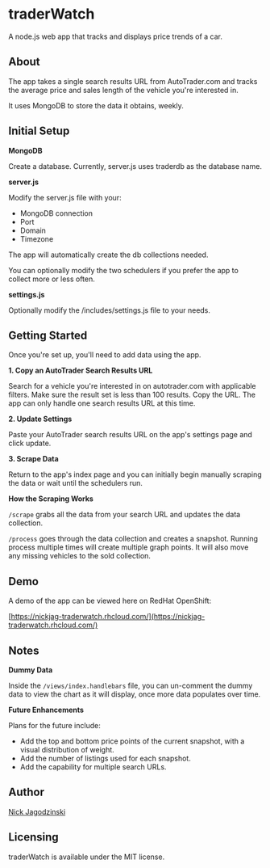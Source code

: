 # traderWatch
A node.js web app that tracks and displays price trends of a car.

## About
The app takes a single search results URL from AutoTrader.com and tracks the average price and sales length of the vehicle you're interested in. 

It uses MongoDB to store the data it obtains, weekly. 

## Initial Setup

**MongoDB**

Create a database. Currently, server.js uses traderdb as the database name.

**server.js**

Modify the server.js file with your:

- MongoDB connection
- Port
- Domain
- Timezone

The app will automatically create the db collections needed.

You can optionally modify the two schedulers if you prefer the app to collect more or less often.

**settings.js**

Optionally modify the /includes/settings.js file to your needs.

## Getting Started

Once you're set up, you'll need to add data using the app.

**1. Copy an AutoTrader Search Results URL**

Search for a vehicle you're interested in on autotrader.com with applicable filters. Make sure the result set is less than 100 results. Copy the URL. The app can only handle one search results URL at this time.

**2. Update Settings**

Paste your AutoTrader search results URL on the app's settings page and click update.

**3. Scrape Data**

Return to the app's index page and you can initially begin manually scraping the data or wait until the schedulers run.

**How the Scraping Works**

```/scrape``` grabs all the data from your search URL and updates the data collection.

```/process``` goes through the data collection and creates a snapshot. Running process multiple times will create multiple graph points. It will also move any missing vehicles to the sold collection.

## Demo

A demo of the app can be viewed here on RedHat OpenShift: 

[https://nickjag-traderwatch.rhcloud.com/](https://nickjag-traderwatch.rhcloud.com/)

## Notes

**Dummy Data**

Inside the ```/views/index.handlebars``` file, you can un-comment the dummy data to view the chart as it will display, once more data populates over time.

**Future Enhancements**

Plans for the future include: 

- Add the top and bottom price points of the current snapshot, with a visual distribution of weight.
- Add the number of listings used for each snapshot.
- Add the capability for multiple search URLs.

## Author

[Nick Jagodzinski](http://nickjag.com)

## Licensing
traderWatch is available under the MIT license.
